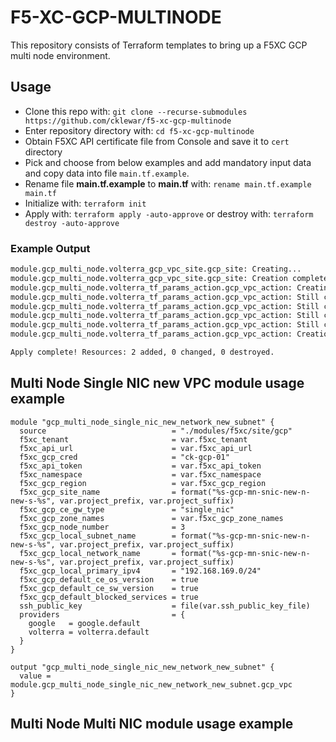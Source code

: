 # F5-XC-GCP-MULTINODE

This repository consists of Terraform templates to bring up a F5XC GCP multi node environment.

## Usage

- Clone this repo with: `git clone --recurse-submodules https://github.com/cklewar/f5-xc-gcp-multinode`
- Enter repository directory with: `cd f5-xc-gcp-multinode`
- Obtain F5XC API certificate file from Console and save it to `cert` directory
- Pick and choose from below examples and add mandatory input data and copy data into file `main.tf.example`.
- Rename file __main.tf.example__ to __main.tf__ with: `rename main.tf.example main.tf`
- Initialize with: `terraform init`
- Apply with: `terraform apply -auto-approve` or destroy with: `terraform destroy -auto-approve`

### Example Output

```bash
module.gcp_multi_node.volterra_gcp_vpc_site.gcp_site: Creating...
module.gcp_multi_node.volterra_gcp_vpc_site.gcp_site: Creation complete after 2s [id=90c2f729-25b1-4ea5-ada8-faa6ece43f94]
module.gcp_multi_node.volterra_tf_params_action.gcp_vpc_action: Creating...
module.gcp_multi_node.volterra_tf_params_action.gcp_vpc_action: Still creating... [4m0s elapsed]
module.gcp_multi_node.volterra_tf_params_action.gcp_vpc_action: Still creating... [4m10s elapsed]
module.gcp_multi_node.volterra_tf_params_action.gcp_vpc_action: Still creating... [4m20s elapsed]
module.gcp_multi_node.volterra_tf_params_action.gcp_vpc_action: Still creating... [4m30s elapsed]
module.gcp_multi_node.volterra_tf_params_action.gcp_vpc_action: Creation complete after 4m32s [id=e0ff3d07-590a-4770-9c3e-b7f63808fcd3]

Apply complete! Resources: 2 added, 0 changed, 0 destroyed.
```

## Multi Node Single NIC new VPC module usage example

````hcl
module "gcp_multi_node_single_nic_new_network_new_subnet" {
  source                            = "./modules/f5xc/site/gcp"
  f5xc_tenant                       = var.f5xc_tenant
  f5xc_api_url                      = var.f5xc_api_url
  f5xc_gcp_cred                     = "ck-gcp-01"
  f5xc_api_token                    = var.f5xc_api_token
  f5xc_namespace                    = var.f5xc_namespace
  f5xc_gcp_region                   = var.f5xc_gcp_region
  f5xc_gcp_site_name                = format("%s-gcp-mn-snic-new-n-new-s-%s", var.project_prefix, var.project_suffix)
  f5xc_gcp_ce_gw_type               = "single_nic"
  f5xc_gcp_zone_names               = var.f5xc_gcp_zone_names
  f5xc_gcp_node_number              = 3
  f5xc_gcp_local_subnet_name        = format("%s-gcp-mn-snic-new-n-new-s-%s", var.project_prefix, var.project_suffix)
  f5xc_gcp_local_network_name       = format("%s-gcp-mn-snic-new-n-new-s-%s", var.project_prefix, var.project_suffix)
  f5xc_gcp_local_primary_ipv4       = "192.168.169.0/24"
  f5xc_gcp_default_ce_os_version    = true
  f5xc_gcp_default_ce_sw_version    = true
  f5xc_gcp_default_blocked_services = true
  ssh_public_key                    = file(var.ssh_public_key_file)
  providers                         = {
    google   = google.default
    volterra = volterra.default
  }
}

output "gcp_multi_node_single_nic_new_network_new_subnet" {
  value = module.gcp_multi_node_single_nic_new_network_new_subnet.gcp_vpc
}
````

## Multi Node Multi NIC module usage example

````hcl

````